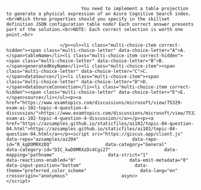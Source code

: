 <p class="card-text">
							
								You need to implement a table projection to generate a physical expression of an Azure Cognitive Search index.<br>Which three properties should you specify in the skillset definition JSON configuration table node? Each correct answer presents part of the solution.<br>NOTE: Each correct selection is worth one point.<br>
							
						</p><ul><li class="multi-choice-item correct-hidden"><span class="multi-choice-letter" data-choice-letter="A">A.</span>tableName</li><li class="multi-choice-item correct-hidden"><span class="multi-choice-letter" data-choice-letter="B">B.</span>generatedKeyName</li><li class="multi-choice-item"><span class="multi-choice-letter" data-choice-letter="C">C.</span>dataSource</li><li class="multi-choice-item"><span class="multi-choice-letter" data-choice-letter="D">D.</span>dataSourceConnection</li><li class="multi-choice-item correct-hidden"><span class="multi-choice-letter" data-choice-letter="E">E.</span>source</li></ul><p><a href="https://www.examtopics.com/discussions/microsoft/view/75329-exam-ai-102-topic-4-question-4-discussion/">https://www.examtopics.com/discussions/microsoft/view/75329-exam-ai-102-topic-4-question-4-discussion/</a></p><p><a href="https://azsamples.github.io/staticfiles/ai102/topic-04-question-04.html">https://azsamples.github.io/staticfiles/ai102/topic-04-question-04.html</a></p><script src="https://giscus.app/client.js"                    data-repo="azsamples/az204"                    data-repo-id="R_kgDOMRXzDQ"                    data-category="General"                    data-category-id="DIC_kwDOMRXzDc4Cgi27"                    data-mapping="pathname"                    data-strict="1"                    data-reactions-enabled="0"                    data-emit-metadata="0"                    data-input-position="bottom"                    data-theme="preferred_color_scheme"                    data-lang="en"                    crossorigin="anonymous"                    async>                    </script>
